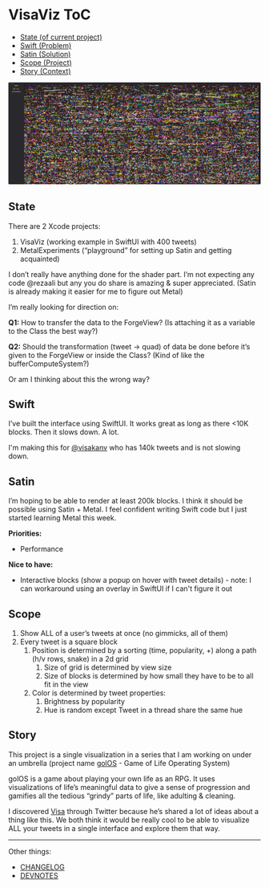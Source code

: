 # VisaViz ToC

- [State (of current project)](#state)
- [Swift (Problem)](#swift)
- [Satin (Solution)](#satin)
- [Scope (Project)](#scope)
- [Story (Context)](#story)

![Screenshot](./Screen-Shot-2021-01-18.png)

## State

There are 2 Xcode projects:

1. VisaViz (working example in SwiftUI with 400 tweets)
2. MetalExperiments (“playground” for setting up Satin and getting acquainted)

I don’t really have anything done for the shader part.
I’m not expecting any code @rezaali but any you do share is amazing & super appreciated. (Satin is already making it easier for me to figure out Metal)

I’m really looking for direction on:

**Q1:** How to transfer the data to the ForgeView? (Is attaching it as a variable to the Class the best way?)

**Q2:** Should the transformation (tweet → quad) of data be done before it’s given to the ForgeView or inside the Class? (Kind of like the bufferComputeSystem?)

Or am I thinking about this the wrong way?

## Swift

I’ve built the interface using SwiftUI. It works great as long as there <10K blocks. Then it slows down. A lot.

I'm making this for [@visakanv](http://twitter.com/visakanv) who has 140k tweets and is not slowing down.

## Satin

I’m hoping to be able to render at least 200k blocks. I think it should be possible using Satin + Metal. I feel confident writing Swift code but I just started learning Metal this week.

**Priorities:**

- Performance

**Nice to have:**

- Interactive blocks (show a popup on hover with tweet details) - note: I can workaround using an overlay in SwiftUI if I can't figure it out

## Scope

1. Show ALL of a user’s tweets at once (no gimmicks, all of them)
2. Every tweet is a square block
   1. Position is determined by a sorting (time, popularity, +) along a path (h/v rows, snake) in a 2d grid
      1. Size of grid is determined by view size
      2. Size of blocks is determined by how small they have to be to all fit in the view
   2. Color is determined by tweet properties:
      1. Brightness by popularity
      2. Hue is random except Tweet in a thread share the same hue

## Story

This project is a single visualization in a series that I am working on under an umbrella (project name [golOS](https://github.com/felixakiragreen/golos) - Game of Life Operating System)

golOS is a game about playing your own life as an RPG. It uses visualizations of life’s meaningful data to give a sense of progression and gamifies all the tedious “grindy” parts of life, like adulting & cleaning.

I discovered [Visa](http://twitter.com/visakanv) through Twitter because he’s shared a lot of ideas about a thing like this. We both think it would be really cool to be able to visualize ALL your tweets in a single interface and explore them that way.


---

Other things:
- [CHANGELOG](./CHANGELOG.md)
- [DEVNOTES](./DEVNOTES.md)

